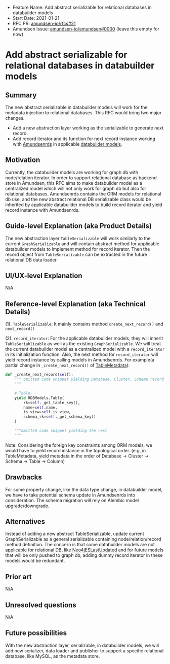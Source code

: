 - Feature Name: Add abstract serializable for relational databases in databuilder models
- Start Date: 2021-01-21
- RFC PR: [amundsen-io/rfcs#21](https://github.com/amundsen-io/rfcs/pull/21)
- Amundsen Issue: [amundsen-io/amundsen#0000](https://github.com/amundsen-io/amundsen/issues/0000) (leave this empty for now)

# Add abstract serializable for relational databases in databuilder models

## Summary

The new abstract serializable in databuilder models will work for the metadata injection to relational databases. This RFC would 
bring two major changes. 

- Add a new abstraction layer working as the serializable to generate next record. 
- Add record iterator and its function for next record instance working with [Amundsenrds](https://github.com/amundsen-io/amundsenrds) in applicable [databuilder models](https://github.com/amundsen-io/amundsendatabuilder/tree/master/databuilder/models). 

## Motivation

Currently, the databuilder models are working for graph db with node/relation iterator. In order to support relational database as backend store
in Amundsen, this RFC aims to make databuilder model as a centralized model which will not only work for graph db but also for relational databases.
Amundsenrds contains the ORM models for relational db use, and the new abstract  relational DB serializable class would be inherited by applicable databuilder models 
to build record iterator and yield record instance with Amundsenrds.

## Guide-level Explanation (aka Product Details)

The new abstraction layer `TableSerializable` will work similarly to the current `GraphSerializable` and will contain abstract method for applicable databuilder models to implement method for record iterator.
Then the record object from `TableSerializable` can be extracted in the future relational DB data loader.

## UI/UX-level Explanation

N/A

## Reference-level Explanation (aka Technical Details)

(1). `TableSerializable`: It mainly contains method `create_next_record()` and `next_record()`

(2). `record_iterator`: For the applicable databuilder models, they will inherit `TableSeriablizable` as well as the existing `GraphSerializable`.
We will treat the current databuilder model as a centralized model with a `record_iterator` in its initialization function. Also, the next method 
for `record_iterator` will yield record instance by calling models in Amundsenrds.
For example(a partial change in `_create_next_record()` of [TableMetadata](https://github.com/amundsen-io/amundsendatabuilder/blob/master/databuilder/models/table_metadata.py)):

```python
def _create_next_record(self):
    """ omitted code snippet yielding Database, Cluster, Schema record instances
    """

    # Table
    yield RDBModels.Table(
        rk=self._get_table_key(),
        name=self.name,
        is_view=self.is_view,
        schema_rk=self._get_schema_key()
    )

    """omitted code snippet yielding the rest
    """
``` 
Note: 
Considering the foreign key constraints among ORM models, we would have to yield record instance in the topological order.
(e.g, in TableMetadata, yield metadata in the order of  Database -> Cluster -> Schema -> Table -> Column)

## Drawbacks

For some property change, like the data type change, in databuilder model, we have to take potential schema update in 
Amundsenrds into consideration. The schema migration will rely on Alembic model upgrade/downgrade.

## Alternatives

Instead of adding a new abstract TableSerializable, update current GraphSerializable as a general serializable containing 
node/relation/record method definition. The concern is that some databuilder models are not applicable for relational DB, like 
[Neo4jESLastUpdated](https://github.com/amundsen-io/amundsendatabuilder/blob/master/databuilder/models/neo4j_es_last_updated.py) and 
for future models that will be only pushed to graph db, adding dummy record iterator in these models would be redundant. 

## Prior art

N/A

## Unresolved questions

N/A

## Future possibilities

With the new abstraction layer, serializable, in databuilder models, we will add new serializer, data loader and publisher 
to support a specific relational database, like MySQL, as the metadata store.
